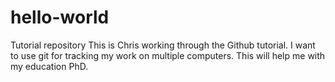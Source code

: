 # hello-world
Tutorial repository
This is Chris working through the Github tutorial.
I want to use git for tracking my work on multiple computers.
This will help me with my education PhD.
